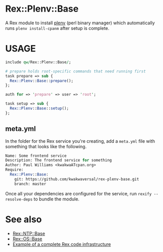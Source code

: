 # Rex::Plenv::Base

A Rex module to install [plenv](https://github.com/tokuhirom/plenv) (perl binary
  manager) which automatically runs `plenv install-cpanm` after setup is
  complete.

# USAGE

```perl
include qw/Rex::Plenv::Base/;

# prepare holds root-specific commands that need running first
task prepare => sub {
  Rex::Plenv::Base::prepare();
};

auth for => 'prepare' => user => 'root';

task setup => sub {
  Rex::Plenv::Base::setup();
};
```

## meta.yml

In the folder for the Rex service you're creating, add a `meta.yml` file with
something that looks like the following.

```perl
Name: Some frontend service
Description: The frontend service for something
Author: Paul Williams <kwakwaATcpan.org>
Require:
  Rex::Plenv::Base:
    git: https://github.com/kwakwaversal/rex-plenv-base.git
    branch: master
```

Once all your dependencies are configured for the service, run `rexify
--resolve-deps` to bundle the module.

# See also
 * [Rex::NTP::Base](https://github.com/krimdomu/rex-ntp-base.git)
 * [Rex::OS::Base](https://github.com/krimdomu/rex-os-base.git)
 * [Example of a complete Rex code infrastructure](http://www.rexify.org/docs/rex_book/infrastructure/example_of_a_complete_rex_code_infrastructure.html)
